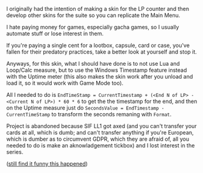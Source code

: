I originally had the intention of making a skin for the LP counter and then develop other skins for the suite so you can replicate the Main Menu.

I hate paying money for games, especially gacha games, so I usually automate stuff or lose interest in them.

If you're paying a single cent for a lootbox, capsule, card or case, you've fallen for their predatory practices, take a better look at yourself and stop it. 

Anyways, for this skin, what I should have done is to not use Lua and Loop/Calc measure, but to use the Windows Timestamp feature instead with the Uptime meter (this also makes the skin work after you unload and load it, so it would work with Game Mode too).

All I needed to do is `EndTimeStamp = CurrentTimestamp + (<End N of LP> - <Current N of LP>) * 60 * 6` to get the the timestamp for the end, and then on the Uptime measure just do `SecondsValue = EndTimestamp - CurrentTimeStamp` to transform the seconds remaning with `Format`.

Project is abandoned because SIF LL1 got axed (and you can't transfer your cards at all, which is dumb; and can't transfer anything if you're European, which is dumber as to circumvent GDPR, which they are afraid of, all you needed to do is make an aknowladgement tickbox) and I lost interest in the series.

([still find it funny this happened](https://www.reddit.com/r/TwoBestFriendsPlay/comments/tk916g/warning_collabing_with_persona_has_high_chance_of/))
